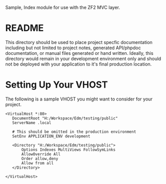 Sample, Index module for use with the ZF2 MVC layer.

README
======

This directory should be used to place project specfic documentation including
but not limited to project notes, generated API/phpdoc documentation, or
manual files generated or hand written.  Ideally, this directory would remain
in your development environment only and should not be deployed with your
application to it's final production location.


Setting Up Your VHOST
=====================

The following is a sample VHOST you might want to consider for your project.
```
<VirtualHost *:80>
   DocumentRoot "H:/Workspace/Edm/testing/public"
   ServerName .local

   # This should be omitted in the production environment
   SetEnv APPLICATION_ENV development

   <Directory "H:/Workspace/Edm/testing/public">
       Options Indexes MultiViews FollowSymLinks
       AllowOverride All
       Order allow,deny
       Allow from all
   </Directory>

</VirtualHost>
```
